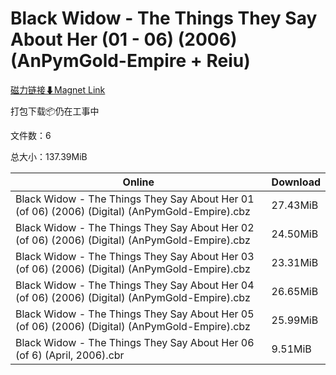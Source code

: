 # Black Widow - The Things They Say About Her (01 - 06) (2006) (AnPymGold-Empire + Reiu)

[磁力链接⬇Magnet Link](magnet:?xt=urn:btih:b962a2506db1f389da87e01e8a0383ab0ece5482&dn=Black%20Widow%20-%20The%20Things%20They%20Say%20About%20Her%20%2801%20-%2006%29%20%282006%29%20%28AnPymGold-Empire%20%2B%20Reiu%29)

打包下载📦仍在工事中

文件数：6

总大小：137.39MiB

Online | Download
--- | ---
Black Widow - The Things They Say About Her 01 (of 06) (2006) (Digital) (AnPymGold-Empire).cbz | 27.43MiB
Black Widow - The Things They Say About Her 02 (of 06) (2006) (Digital) (AnPymGold-Empire).cbz | 24.50MiB
Black Widow - The Things They Say About Her 03 (of 06) (2006) (Digital) (AnPymGold-Empire).cbz | 23.31MiB
Black Widow - The Things They Say About Her 04 (of 06) (2006) (Digital) (AnPymGold-Empire).cbz | 26.65MiB
Black Widow - The Things They Say About Her 05 (of 06) (2006) (Digital) (AnPymGold-Empire).cbz | 25.99MiB
Black Widow - The Things They Say About Her 06 (of 6) (April, 2006).cbr | 9.51MiB